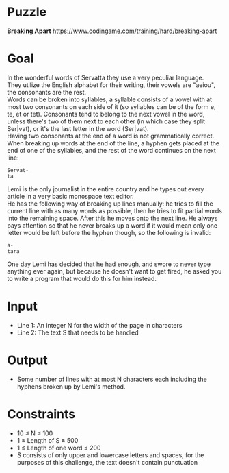 # Puzzle
**Breaking Apart** https://www.codingame.com/training/hard/breaking-apart

# Goal
In the wonderful words of Servatta they use a very peculiar language.  
They utilize the English alphabet for their writing, their vowels are "aeiou", the consonants are the rest.  
Words can be broken into syllables, a syllable consists of a vowel with at most two consonants on each side of it (so syllables can be of the form e, te, et or tet). Consonants tend to belong to the next vowel in the word, unless there's two of them next to each other (in which case they split Ser|vat), or it's the last letter in the word (Ser|vat).   
Having two consonants at the end of a word is not grammatically correct.  
When breaking up words at the end of the line, a hyphen gets placed at the end of one of the syllables, and the rest of the word continues on the next line:  
```
Servat-
ta
```

Lemi is the only journalist in the entire country and he types out every article in a very basic monospace text editor.  
He has the following way of breaking up lines manually: he tries to fill the current line with as many words as possible, then he tries to fit partial words into the remaining space. After this he moves onto the next line. He always pays attention so that he never breaks up a word if it would mean only one letter would be left before the hyphen though, so the following is invalid:  
```
a-
tara
```

One day Lemi has decided that he had enough, and swore to never type anything ever again, but because he doesn't want to get fired, he asked you to write a program that would do this for him instead.

# Input
* Line 1: An integer N for the width of the page in characters
* Line 2: The text S that needs to be handled

# Output
* Some number of lines with at most N characters each including the hyphens broken up by Lemi's method.

# Constraints
* 10 ≤ N ≤ 100
* 1 ≤ Length of S ≤ 500
* 1 ≤ Length of one word ≤ 200
* S consists of only upper and lowercase letters and spaces, for the purposes of this challenge, the text doesn't contain punctuation

